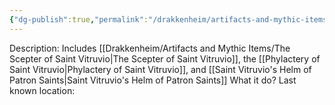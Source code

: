 ```yaml
---
{"dg-publish":true,"permalink":"/drakkenheim/artifacts-and-mythic-items/the-relics-of-saint-vitruvio/","tags":["artifact_Drakk"],"noteIcon":""}
---
```


Description: Includes [[Drakkenheim/Artifacts and Mythic Items/The Scepter of Saint Vitruvio\|The Scepter of Saint Vitruvio]], the [[Phylactery of Saint Vitruvio\|Phylactery of Saint Vitruvio]], and [[Saint Vitruvio's Helm of Patron Saints\|Saint Vitruvio's Helm of Patron Saints]]
What it do?
Last known location:
